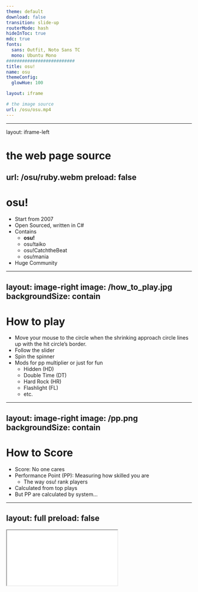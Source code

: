 ```yaml
---
theme: default
download: false
transition: slide-up
routerMode: hash
hideInToc: true
mdc: true
fonts:
  sans: Outfit, Noto Sans TC
  mono: Ubuntu Mono
##########################
title: osu!
name: osu
themeConfig:
  glowHue: 100

layout: iframe

# the image source
url: /osu/osu.mp4
---
```


<!--
The last comment block of each slide will be treated as slide notes. It will be visible and editable in Presenter Mode along with the slide. [Read more in the docs](https://sli.dev/guide/syntax.html#notes)
-->

---
layout: iframe-left
# the web page source
url: /osu/ruby.webm
preload: false
---

# osu!

- Start from 2007
- Open Sourced, written in C#
- Contains 
  - **osu!**
  - osu!taiko
  - osu!CatchtheBeat
  - osu!mania
- Huge Community


---
layout: image-right
image: /how_to_play.jpg
backgroundSize: contain 
---

# How to play
- Move your mouse to the circle when the shrinking approach circle lines up with the hit circle’s border.
- Follow the slider
- Spin the spinner
- Mods for pp multiplier or just for fun
  - Hidden (HD)
  - Double Time (DT)
  - Hard Rock (HR)
  - Flashlight (FL)
  - etc.

---
layout: image-right
image: /pp.png
backgroundSize: contain 
---

# How to Score

- Score: No one cares
- Performance Point (PP): Measuring how skilled you are
  - The way osu! rank players
- Calculated from top plays
- But PP are calculated by system...

---
layout: full
preload: false
---

<div grid grid-cols-2 class="h-2/3">

<div>
<iframe src="/osu/bad_pp.mp4" class="w-full h-full" />
<p v-click="1" text-4xl>197PP, 1:30, Harder</p>
</div>

<div>
<iframe src="/osu/good_pp.mp4" class="w-full h-full" />
<p v-click="1" text-4xl>189PP, 1:00, Easy</p>
</div>

</div>

---
layout: iframe
url: /osu/100acc.mp4
preload: false
---